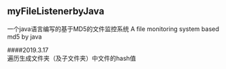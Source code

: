 ## myFileListenerbyJava
一个java语言编写的基于MD5的文件监控系统 A file monitoring system based md5 by java

####2019.3.17  
遍历生成文件夹（及子文件夹）中文件的hash值
